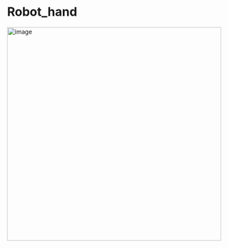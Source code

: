 # Robot_hand

<img width="500" alt="image" src="https://github.com/Jasonify97/Robot_hand/assets/98500133/41976380-ab18-4ea9-9695-25ca6fab4df2">
